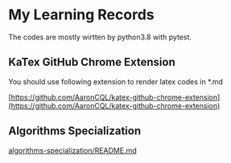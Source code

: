 # My Learning Records
The codes are mostly wirtten by python3.8 with pytest.

## KaTex GitHub Chrome Extension
You should use following extension to render latex codes in *.md

[https://github.com/AaronCQL/katex-github-chrome-extension](https://github.com/AaronCQL/katex-github-chrome-extension)

## Algorithms Specialization
[algorithms-specialization/README.md](algorithms-specialization/README.md)
